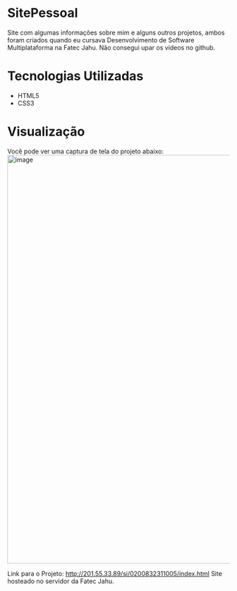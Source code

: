 # SitePessoal
Site com algumas informações sobre mim e alguns outros projetos, ambos foram criados quando eu cursava Desenvolvimento de Software Multiplataforma na Fatec Jahu. Não consegui upar os vídeos no github.

# Tecnologias Utilizadas
- HTML5
- CSS3

# Visualização
Você pode ver uma captura de tela do projeto abaixo:
<img width="1856" height="926" alt="image" src="https://github.com/user-attachments/assets/acc0c3d6-d84d-4131-83ab-987a067b3356" />

Link para o Projeto: http://201.55.33.89/si/0200832311005/index.html
Site hosteado no servidor da Fatec Jahu.
